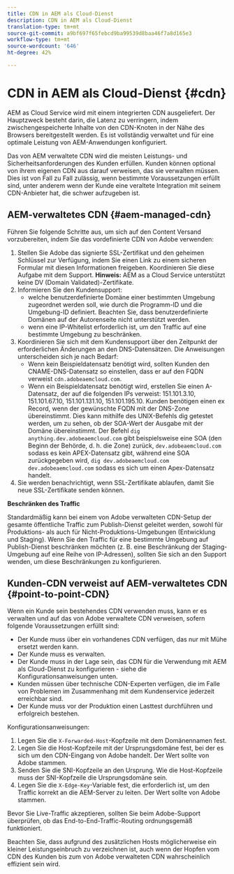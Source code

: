 ```yaml
---
title: CDN in AEM als Cloud-Dienst
description: CDN in AEM als Cloud-Dienst
translation-type: tm+mt
source-git-commit: a9bf697f65febcd9ba99539d8baa46f7a8d165e3
workflow-type: tm+mt
source-wordcount: '646'
ht-degree: 42%

---
```



# CDN in AEM als Cloud-Dienst {#cdn}

AEM as Cloud Service wird mit einem integrierten CDN ausgeliefert. Der Hauptzweck besteht darin, die Latenz zu verringern, indem zwischengespeicherte Inhalte von den CDN-Knoten in der Nähe des Browsers bereitgestellt werden. Es ist vollständig verwaltet und für eine optimale Leistung von AEM-Anwendungen konfiguriert.

Das von AEM verwaltete CDN wird die meisten Leistungs- und Sicherheitsanforderungen des Kunden erfüllen. Kunden können optional von ihrem eigenen CDN aus darauf verweisen, das sie verwalten müssen. Dies ist von Fall zu Fall zulässig, wenn bestimmte Voraussetzungen erfüllt sind, unter anderem wenn der Kunde eine veraltete Integration mit seinem CDN-Anbieter hat, die schwer aufzugeben ist.

## AEM-verwaltetes CDN {#aem-managed-cdn}

Führen Sie folgende Schritte aus, um sich auf den Content Versand vorzubereiten, indem Sie das vordefinierte CDN von Adobe verwenden:

1. Stellen Sie Adobe das signierte SSL-Zertifikat und den geheimen Schlüssel zur Verfügung, indem Sie einen Link zu einem sicheren Formular mit diesen Informationen freigeben. Koordinieren Sie diese Aufgabe mit dem Support.
   **Hinweis:** AEM as a Cloud Service unterstützt keine DV (Domain Validated)-Zertifikate.
1. Informieren Sie den Kundensupport:
   * welche benutzerdefinierte Domäne einer bestimmten Umgebung zugeordnet werden soll, wie durch die Programm-ID und die Umgebung-ID definiert. Beachten Sie, dass benutzerdefinierte Domänen auf der Autorenseite nicht unterstützt werden.
   * wenn eine IP-Whitelist erforderlich ist, um den Traffic auf eine bestimmte Umgebung zu beschränken.
1. Koordinieren Sie sich mit dem Kundensupport über den Zeitpunkt der erforderlichen Änderungen an den DNS-Datensätzen. Die Anweisungen unterscheiden sich je nach Bedarf:
   * Wenn kein Beispieldatensatz benötigt wird, sollten Kunden den CNAME-DNS-Datensatz so einstellen, dass er auf den FQDN verweist `cdn.adobeaemcloud.com`.
   * Wenn ein Beispieldatensatz benötigt wird, erstellen Sie einen A-Datensatz, der auf die folgenden IPs verweist: 151.101.3.10, 151.101.67.10, 151.101.131.10, 151.101.195.10. Kunden benötigen einen ex Record, wenn der gewünschte FQDN mit der DNS-Zone übereinstimmt. Dies kann mithilfe des UNIX-Befehls dig getestet werden, um zu sehen, ob der SOA-Wert der Ausgabe mit der Domäne übereinstimmt. Der Befehl `dig anything.dev.adobeaemcloud.com` gibt beispielsweise eine SOA (den Beginn der Behörde, d. h. die Zone) zurück, `dev.adobeaemcloud.com` sodass es kein APEX-Datensatz gibt, während eine SOA zurückgegeben wird, `dig dev.adobeaemcloud.com` `dev.adobeaemcloud.com` sodass es sich um einen Apex-Datensatz handelt.
1. Sie werden benachrichtigt, wenn SSL-Zertifikate ablaufen, damit Sie neue SSL-Zertifikate senden können.

**Beschränken des Traffic**

Standardmäßig kann bei einem von Adobe verwalteten CDN-Setup der gesamte öffentliche Traffic zum Publish-Dienst geleitet werden, sowohl für Produktions- als auch für Nicht-Produktions-Umgebungen (Entwicklung und Staging). Wenn Sie den Traffic für eine bestimmte Umgebung auf Publish-Dienst beschränken möchten (z. B. eine Beschränkung der Staging-Umgebung auf eine Reihe von IP-Adressen), sollten Sie sich an den Support wenden, um diese Beschränkungen zu konfigurieren.

## Kunden-CDN verweist auf AEM-verwaltetes CDN {#point-to-point-CDN}

Wenn ein Kunde sein bestehendes CDN verwenden muss, kann er es verwalten und auf das von Adobe verwaltete CDN verweisen, sofern folgende Voraussetzungen erfüllt sind:

* Der Kunde muss über ein vorhandenes CDN verfügen, das nur mit Mühe ersetzt werden kann.
* Der Kunde muss es verwalten.
* Der Kunde muss in der Lage sein, das CDN für die Verwendung mit AEM als Cloud-Dienst zu konfigurieren - siehe die Konfigurationsanweisungen unten.
* Kunden müssen über technische CDN-Experten verfügen, die im Falle von Problemen im Zusammenhang mit dem Kundenservice jederzeit erreichbar sind.
* Der Kunde muss vor der Produktion einen Lasttest durchführen und erfolgreich bestehen.

Konfigurationsanweisungen:

1. Legen Sie die `X-Forwarded-Host`-Kopfzeile mit dem Domänennamen fest.
1. Legen Sie die Host-Kopfzeile mit der Ursprungsdomäne fest, bei der es sich um den CDN-Eingang von Adobe handelt. Der Wert sollte von Adobe stammen.
1. Senden Sie die SNI-Kopfzeile an den Ursprung. Wie die Host-Kopfzeile muss der SNI-Kopfzeile die Ursprungsdomäne sein.
1. Legen Sie die `X-Edge-Key`-Variable fest, die erforderlich ist, um den Traffic korrekt an die AEM-Server zu leiten. Der Wert sollte von Adobe stammen.

Bevor Sie Live-Traffic akzeptieren, sollten Sie beim Adobe-Support überprüfen, ob das End-to-End-Traffic-Routing ordnungsgemäß funktioniert.

Beachten Sie, dass aufgrund des zusätzlichen Hosts möglicherweise ein kleiner Leistungseinbruch zu verzeichnen ist, auch wenn der Hopfen vom CDN des Kunden bis zum von Adobe verwalteten CDN wahrscheinlich effizient sein wird.
